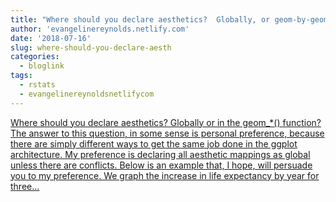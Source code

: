 ```yaml
---
title: "Where should you declare aesthetics?  Globally, or geom-by-geom?"
author: 'evangelinereynolds.netlify.com'
date: '2018-07-16'
slug: where-should-you-declare-aesth
categories:
  - bloglink
tags:
  - rstats
  - evangelinereynoldsnetlifycom
---
```


[Where should you declare aesthetics? Globally or in the geom_*() function? The answer to this question, in some sense is personal preference, because there are simply different ways to get the same job done in the ggplot architecture. My preference is declaring all aesthetic mappings as global unless there are conflicts. Below is an example that, I hope, will persuade you to my preference. We graph the increase in life expectancy by year for three...<click to read more>](https://evangelinereynolds.netlify.com/post/mapping-aesthetics/)

